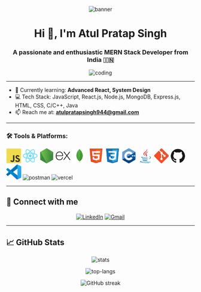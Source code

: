 <!-- Banner -->
<p align="center">
  <img src="![White and Blue Memphis Graphic Designer LinkedIn Banner (1)](https://github.com/user-attachments/assets/68bf26d7-58dc-4009-88aa-100a97685950)
" alt="banner" />
</p>

<h1 align="center">Hi 👋, I'm Atul Pratap Singh</h1>
<h3 align="center">A passionate and enthusiastic MERN Stack Developer from India 🇮🇳</h3>

<p align="center">
  <img src="https://cdn.dribbble.com/users/1059583/screenshots/4171367/coding-freak.gif" alt="coding" width="300" />
</p>

---

- 🌱 Currently learning: **Advanced React, System Design**
- 💻 Tech Stack: JavaScript, React.js, Node.js, MongoDB, Express.js, HTML, CSS, C/C++, Java
- 📫 Reach me at: **atulpratapsingh944@gmail.com**

---

### 🛠️ Tools & Platforms:

<p align="left">
  <img src="https://raw.githubusercontent.com/devicons/devicon/master/icons/javascript/javascript-original.svg" alt="javascript" width="40"/>
  <img src="https://raw.githubusercontent.com/devicons/devicon/master/icons/react/react-original.svg" alt="react" width="40"/>
  <img src="https://raw.githubusercontent.com/devicons/devicon/master/icons/nodejs/nodejs-original.svg" alt="nodejs" width="40"/>
  <img src="https://raw.githubusercontent.com/devicons/devicon/master/icons/express/express-original.svg" alt="express" width="40"/>
  <img src="https://raw.githubusercontent.com/devicons/devicon/master/icons/mongodb/mongodb-original.svg" alt="mongodb" width="40"/>
  <img src="https://raw.githubusercontent.com/devicons/devicon/master/icons/html5/html5-original.svg" alt="html" width="40"/>
  <img src="https://raw.githubusercontent.com/devicons/devicon/master/icons/css3/css3-original.svg" alt="css" width="40"/>
  <img src="https://raw.githubusercontent.com/devicons/devicon/master/icons/cplusplus/cplusplus-original.svg" alt="c++" width="40"/>
  <img src="https://raw.githubusercontent.com/devicons/devicon/master/icons/java/java-original.svg" alt="java" width="40"/>
  <img src="https://raw.githubusercontent.com/devicons/devicon/master/icons/git/git-original.svg" alt="git" width="40"/>
  <img src="https://raw.githubusercontent.com/devicons/devicon/master/icons/github/github-original.svg" alt="github" width="40"/>
  <img src="https://raw.githubusercontent.com/devicons/devicon/master/icons/vscode/vscode-original.svg" alt="vscode" width="40"/>
  <img src="https://www.vectorlogo.zone/logos/getpostman/getpostman-icon.svg" alt="postman" width="40"/>
  <img src="https://www.svgrepo.com/show/327408/logo-vercel.svg" alt="vercel" width="40"/>
</p>

---

## 🔗 Connect with me

<p align="center">
  <a href="https://www.linkedin.com/in/atulpratapsingh944/" target="blank"><img align="center" src="https://cdn.jsdelivr.net/gh/devicons/devicon/icons/linkedin/linkedin-original.svg" alt="LinkedIn" height="30" width="30" /></a>
  <a href="mailto:atulpratapsingh944@gmail.com"><img align="center" src="https://img.icons8.com/color/48/gmail-new.png" alt="Gmail" height="30" width="30" /></a>
</p>

---

## 📈 GitHub Stats

<p align="center">
  <img src="https://github-readme-stats.vercel.app/api?username=atulpratapsingh944&show_icons=true&theme=radical" alt="stats" />
</p>

<p align="center">
  <img src="https://github-readme-stats.vercel.app/api/top-langs/?username=atulpratapsingh944&layout=compact&theme=radical" alt="top-langs" />
</p>

<!-- GitHub Streak Stats -->
<p align="center">
  <img src="https://streak-stats.demolab.com/?user=atulpratapsingh944&theme=radical&border_radius=5" alt="GitHub streak" />
</p>

